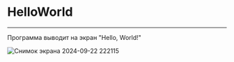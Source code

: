 # HelloWorld

---

Программа выводит на экран "Hello, World!"

![Снимок экрана 2024-09-22 222115](https://github.com/user-attachments/assets/9b2fc908-91db-4ee0-8c8c-d35a8f94525e)
